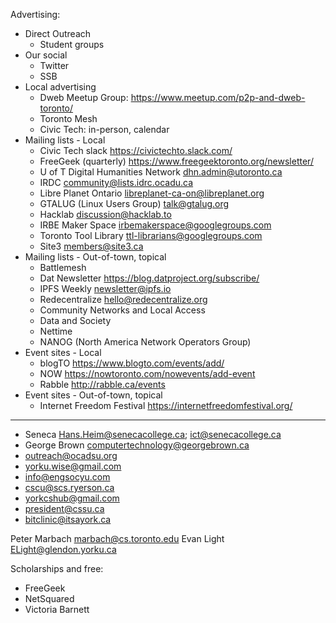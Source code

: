 Advertising:

- Direct Outreach 
  - Student groups
- Our social 
  - Twitter 
  - SSB 
- Local advertising
  - Dweb Meetup Group: https://www.meetup.com/p2p-and-dweb-toronto/
  - Toronto Mesh 
  - Civic Tech: in-person, calendar
- Mailing lists - Local
  - Civic Tech slack  https://civictechto.slack.com/
  - FreeGeek (quarterly)  https://www.freegeektoronto.org/newsletter/
  - U of T Digital Humanities Network dhn.admin@utoronto.ca
  - IRDC  community@lists.idrc.ocadu.ca
  - Libre Planet Ontario  libreplanet-ca-on@libreplanet.org
  - GTALUG (Linux Users Group)  talk@gtalug.org
  - Hacklab  discussion@hacklab.to
  - IRBE Maker Space   irbemakerspace@googlegroups.com
  - Toronto Tool Library  ttl-librarians@googlegroups.com
  - Site3  members@site3.ca
- Mailing lists - Out-of-town, topical 
  - Battlemesh 
  - Dat Newsletter  https://blog.datproject.org/subscribe/
  - IPFS Weekly  newsletter@ipfs.io
  - Redecentralize  hello@redecentralize.org
  - Community Networks and Local Access
  - Data and Society
  - Nettime
  - NANOG (North America Network Operators Group)
- Event sites - Local 
  - blogTO  https://www.blogto.com/events/add/
  - NOW  https://nowtoronto.com/nowevents/add-event
  - Rabble  http://rabble.ca/events
- Event sites - Out-of-town, topical 
  - Internet Freedom Festival  https://internetfreedomfestival.org/

---

- Seneca  Hans.Heim@senecacollege.ca; ict@senecacollege.ca
- George Brown  computertechnology@georgebrown.ca 
- outreach@ocadsu.org
- yorku.wise@gmail.com
- info@engsocyu.com
- cscu@scs.ryerson.ca
- yorkcshub@gmail.com
- president@cssu.ca
- bitclinic@itsayork.ca

Peter Marbach <marbach@cs.toronto.edu>
Evan Light <ELight@glendon.yorku.ca>

Scholarships and free: 

- FreeGeek 
- NetSquared 
- Victoria Barnett
